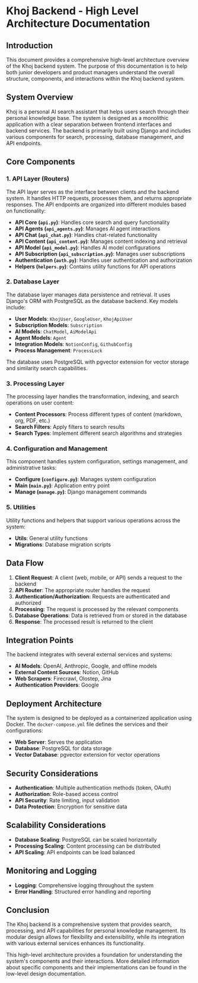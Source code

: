 # Khoj Backend - High Level Architecture Documentation

## Introduction

This document provides a comprehensive high-level architecture overview of the Khoj backend system. The purpose of this documentation is to help both junior developers and product managers understand the overall structure, components, and interactions within the Khoj backend system.

## System Overview

Khoj is a personal AI search assistant that helps users search through their personal knowledge base. The system is designed as a monolithic application with a clear separation between frontend interfaces and backend services. The backend is primarily built using Django and includes various components for search, processing, database management, and API endpoints.

## Core Components

### 1. API Layer (Routers)

The API layer serves as the interface between clients and the backend system. It handles HTTP requests, processes them, and returns appropriate responses. The API endpoints are organized into different modules based on functionality:

- **API Core (`api.py`)**: Handles core search and query functionality
- **API Agents (`api_agents.py`)**: Manages AI agent interactions
- **API Chat (`api_chat.py`)**: Handles chat-related functionality
- **API Content (`api_content.py`)**: Manages content indexing and retrieval
- **API Model (`api_model.py`)**: Handles AI model configurations
- **API Subscription (`api_subscription.py`)**: Manages user subscriptions
- **Authentication (`auth.py`)**: Handles user authentication and authorization
- **Helpers (`helpers.py`)**: Contains utility functions for API operations

### 2. Database Layer

The database layer manages data persistence and retrieval. It uses Django's ORM with PostgreSQL as the database backend. Key models include:

- **User Models**: `KhojUser`, `GoogleUser`, `KhojApiUser`
- **Subscription Models**: `Subscription`
- **AI Models**: `ChatModel`, `AiModelApi`
- **Agent Models**: `Agent`
- **Integration Models**: `NotionConfig`, `GithubConfig`
- **Process Management**: `ProcessLock`

The database uses PostgreSQL with pgvector extension for vector storage and similarity search capabilities.

### 3. Processing Layer

The processing layer handles the transformation, indexing, and search operations on user content:

- **Content Processors**: Process different types of content (markdown, org, PDF, etc.)
- **Search Filters**: Apply filters to search results
- **Search Types**: Implement different search algorithms and strategies

### 4. Configuration and Management

This component handles system configuration, settings management, and administrative tasks:

- **Configure (`configure.py`)**: Manages system configuration
- **Main (`main.py`)**: Application entry point
- **Manage (`manage.py`)**: Django management commands

### 5. Utilities

Utility functions and helpers that support various operations across the system:

- **Utils**: General utility functions
- **Migrations**: Database migration scripts

## Data Flow

1. **Client Request**: A client (web, mobile, or API) sends a request to the backend
2. **API Router**: The appropriate router handles the request
3. **Authentication/Authorization**: Requests are authenticated and authorized
4. **Processing**: The request is processed by the relevant components
5. **Database Operations**: Data is retrieved from or stored in the database
6. **Response**: The processed result is returned to the client

## Integration Points

The backend integrates with several external services and systems:

- **AI Models**: OpenAI, Anthropic, Google, and offline models
- **External Content Sources**: Notion, GitHub
- **Web Scrapers**: Firecrawl, Olostep, Jina
- **Authentication Providers**: Google

## Deployment Architecture

The system is designed to be deployed as a containerized application using Docker. The `docker-compose.yml` file defines the services and their configurations:

- **Web Server**: Serves the application
- **Database**: PostgreSQL for data storage
- **Vector Database**: pgvector extension for vector operations

## Security Considerations

- **Authentication**: Multiple authentication methods (token, OAuth)
- **Authorization**: Role-based access control
- **API Security**: Rate limiting, input validation
- **Data Protection**: Encryption for sensitive data

## Scalability Considerations

- **Database Scaling**: PostgreSQL can be scaled horizontally
- **Processing Scaling**: Content processing can be distributed
- **API Scaling**: API endpoints can be load balanced

## Monitoring and Logging

- **Logging**: Comprehensive logging throughout the system
- **Error Handling**: Structured error handling and reporting

## Conclusion

The Khoj backend is a comprehensive system that provides search, processing, and API capabilities for personal knowledge management. Its modular design allows for flexibility and extensibility, while its integration with various external services enhances its functionality.

This high-level architecture provides a foundation for understanding the system's components and their interactions. More detailed information about specific components and their implementations can be found in the low-level design documentation.
